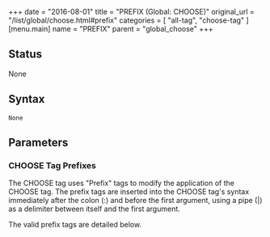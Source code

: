 +++
date = "2016-08-01"
title = "PREFIX (Global: CHOOSE)"
original_url = "/list/global/choose.html#prefix"
categories = [ "all-tag", "choose-tag" ]
[menu.main]
    name = "PREFIX"
    parent = "global_choose"
+++

## Status

None

## Syntax

`None`

## Parameters




### <span id="prefix"></span> CHOOSE Tag Prefixes

The CHOOSE tag uses "Prefix" tags to modify the application of the
CHOOSE tag. The prefix tags are inserted into the CHOOSE tag's syntax
immediately after the colon (:) and before the first argument, using a
pipe (|) as a delimiter between itself and the first argument.

The valid prefix tags are detailed below.

